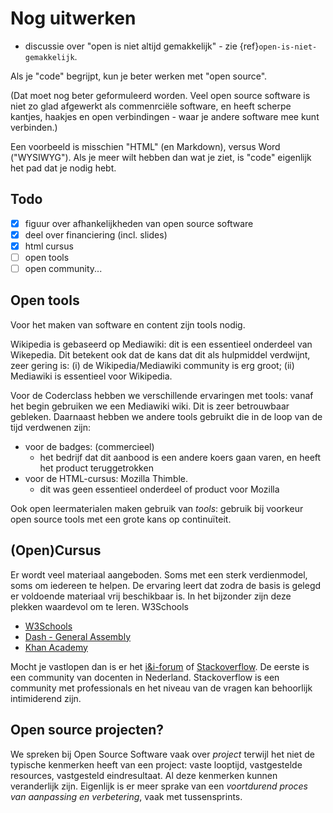# Nog uitwerken

* discussie over "open is niet altijd gemakkelijk" - zie {ref}`open-is-niet-gemakkelijk`.

Als je "code" begrijpt, kun je beter werken met "open source".

(Dat moet nog beter geformuleerd worden. Veel open source software is niet zo glad afgewerkt als commenrciële software, en heeft scherpe kantjes, haakjes en open verbindingen - waar je andere software mee kunt verbinden.)

Een voorbeeld is misschien "HTML" (en Markdown), versus Word ("WYSIWYG"). Als je meer wilt hebben dan wat je ziet, is "code" eigenlijk het pad dat je nodig hebt.

## Todo

* [x] figuur over afhankelijkheden van open source software
* [x] deel over financiering (incl. slides)
* [x] html cursus
* [ ] open tools
* [ ] open community...

## Open tools

Voor het maken van software en content zijn tools nodig.

Wikipedia is gebaseerd op Mediawiki: dit is een essentieel onderdeel van Wikepedia. Dit betekent ook dat de kans dat dit als hulpmiddel verdwijnt, zeer gering is: (i) de Wikipedia/Mediawiki community is erg groot; (ii) Mediawiki is essentieel voor Wikipedia.

Voor de Coderclass hebben we verschillende ervaringen met tools: vanaf het begin gebruiken we een Mediawiki wiki. Dit is zeer betrouwbaar gebleken. Daarnaast hebben we andere tools gebruikt die in de loop van de tijd verdwenen zijn:

* voor de badges: (commercieel) 
    * het bedrijf dat dit aanbood is een andere koers gaan varen, en heeft het product teruggetrokken
* voor de HTML-cursus: Mozilla Thimble.
    * dit was geen essentieel onderdeel of product voor Mozilla
    
Ook open leermaterialen maken gebruik van *tools*: gebruik bij voorkeur open source tools met een grote kans op continuïteit.   

## (Open)Cursus
Er wordt veel materiaal aangeboden. Soms met een sterk verdienmodel, soms om iedereen te helpen. De ervaring leert dat zodra de basis is gelegd er voldoende materiaal vrij beschikbaar is. In het bijzonder zijn deze plekken waardevol om te leren. W3Schools 

* [W3Schools](https://www.w3schools.com/html/html_intro.asp)
* [Dash - General Assembly](https://dash.generalassemb.ly/)
* [Khan Academy](https://www.khanacademy.org/computing/computer-programming/html-css)

Mocht je vastlopen dan is er het [i&i-forum](forum.ieni.org) of [Stackoverflow](www.stackoverflow.com). De eerste is een community van docenten in Nederland. Stackoverflow is een community met professionals en het niveau van de vragen kan behoorlijk intimiderend zijn. 

## Open source projecten?

We spreken bij Open Source Software vaak over *project* terwijl het niet de typische kenmerken heeft van een project:  vaste looptijd, vastgestelde resources, vastgesteld eindresultaat. Al deze kenmerken kunnen veranderlijk zijn. Eigenlijk is er meer sprake van een *voortdurend proces van aanpassing en verbetering*, vaak met tussensprints.
